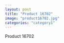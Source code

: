 ```yaml
---
layout: post
title: "Product 16702"
image: "product16702.jpg"
categories: "category1"
---
```

Product 16702
